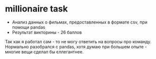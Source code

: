 # millionaire task
- Анализ данных о фильмах, предоставленных в формате csv, при помощи pandas
- Результат викторины - 26 баллов

Так как я работал сам - то не могу ответить на вопросы про команду.
Нормально разобрался с pandas, хотя думаю при большем опыте - многие вещи сделал бы єллегантнее.
